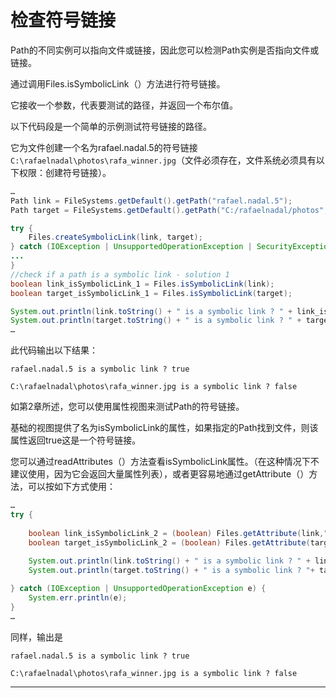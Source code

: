 # 检查符号链接

Path的不同实例可以指向文件或链接，因此您可以检测Path实例是否指向文件或链接。

通过调用Files.isSymbolicLink（）方法进行符号链接。 

它接收一个参数，代表要测试的路径，并返回一个布尔值。 

以下代码段是一个简单的示例测试符号链接的路径。 

它为文件创建一个名为rafael.nadal.5的符号链接 `C:\rafaelnadal\photos\rafa_winner.jpg`（文件必须存在，文件系统必须具有以下权限：创建符号链接）。

```Java
…
Path link = FileSystems.getDefault().getPath("rafael.nadal.5");
Path target = FileSystems.getDefault().getPath("C:/rafaelnadal/photos", "rafa_winner.jpg");

try {
    Files.createSymbolicLink(link, target);
} catch (IOException | UnsupportedOperationException | SecurityException e) {
...
}
//check if a path is a symbolic link - solution 1
boolean link_isSymbolicLink_1 = Files.isSymbolicLink(link);
boolean target_isSymbolicLink_1 = Files.isSymbolicLink(target);

System.out.println(link.toString() + " is a symbolic link ? " + link_isSymbolicLink_1);
System.out.println(target.toString() + " is a symbolic link ? " + target_isSymbolicLink_1);
…

```

此代码输出以下结果：

```base
rafael.nadal.5 is a symbolic link ? true

C:\rafaelnadal\photos\rafa_winner.jpg is a symbolic link ? false
```

如第2章所述，您可以使用属性视图来测试Path的符号链接。 

基础的视图提供了名为isSymbolicLink的属性，如果指定的Path找到文件，则该属性返回true这是一个符号链接。 

您可以通过readAttributes（）方法查看isSymbolicLink属性。（在这种情况下不建议使用，因为它会返回大量属性列表），或者更容易地通过getAttribute（）方法，可以按如下方式使用：

```Java
…
try {
    
    boolean link_isSymbolicLink_2 = (boolean) Files.getAttribute(link,"basic:isSymbolicLink");
    boolean target_isSymbolicLink_2 = (boolean) Files.getAttribute(target,"basic:isSymbolicLink");
    
    System.out.println(link.toString() + " is a symbolic link ? " + link_isSymbolicLink_2);
    System.out.println(target.toString() + " is a symbolic link ? "+ target_isSymbolicLink_2);

} catch (IOException | UnsupportedOperationException e) {
    System.err.println(e);
}
…
```

同样，输出是

```base
rafael.nadal.5 is a symbolic link ? true

C:\rafaelnadal\photos\rafa_winner.jpg is a symbolic link ? false
```

----
